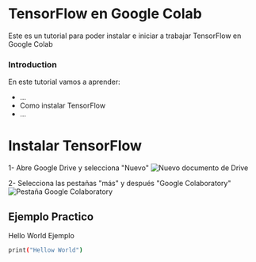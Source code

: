 # TensorFlow en Google Colab
Este es un tutorial para poder instalar e iniciar a trabajar TensorFlow en Google Colab 

### Introduction

En este tutorial vamos a aprender:
- ...
- Como instalar TensorFlow
- ...

# Instalar TensorFlow

1- Abre Google Drive y selecciona "Nuevo"
![Nuevo documento de Drive](https://user-images.githubusercontent.com/122324007/223322867-43f7d643-a62a-4b47-a38c-2e906c3bf264.png)

2- Selecciona las pestañas "más" y después "Google Colaboratory"
![Pestaña Google Colaboratory](https://user-images.githubusercontent.com/122324007/223323146-fb9f3bda-fea0-4dd3-b8e5-053e36b95502.png)

## Ejemplo Practico
Hello World Ejemplo
```sh
print("Hellow World")

```
